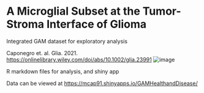 # A Microglial Subset at the Tumor-Stroma Interface of Glioma
Integrated GAM dataset for exploratory analysis 

Caponegro et. al. Glia. 2021. https://onlinelibrary.wiley.com/doi/abs/10.1002/glia.23991
![image](https://user-images.githubusercontent.com/36866996/116313831-250ad580-a763-11eb-953c-671499c33837.png)

R markdown files for analysis, and shiny app

Data can be viewed at https://mcap91.shinyapps.io/GAMHealthandDisease/
